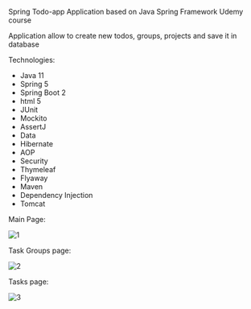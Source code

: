 Spring Todo-app
Application based on Java Spring Framework Udemy course

Application allow to create new todos, groups, projects and save it in database

Technologies:

- Java 11
- Spring 5
- Spring Boot 2
- html 5
- JUnit
- Mockito
- AssertJ
- Data
- Hibernate
- AOP
- Security
- Thymeleaf
- Flyaway
- Maven
- Dependency Injection
- Tomcat

Main Page:

![1](https://user-images.githubusercontent.com/64829285/110205503-953e5e80-7e78-11eb-87b5-55d380117408.JPG)

Task Groups page:

![2](https://user-images.githubusercontent.com/64829285/110205509-9a031280-7e78-11eb-8753-4e12fc774c72.JPG)

Tasks page:

![3](https://user-images.githubusercontent.com/64829285/110205512-9b343f80-7e78-11eb-8d56-0e1fade5a02e.JPG)
